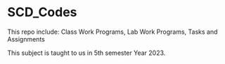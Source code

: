 # SCD_Codes  

This repo include:
Class Work Programs,
Lab Work Programs,
Tasks and Assignments

This subject is taught to us in 5th semester Year 2023.
